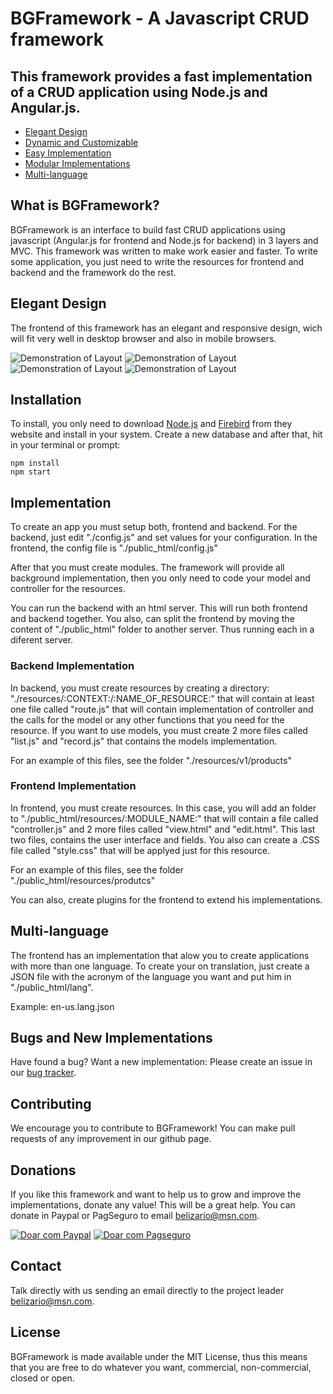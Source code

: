 BGFramework - A Javascript CRUD framework
=======================================


## This framework provides a fast implementation of a CRUD application using Node.js and Angular.js.

 * [Elegant Design](#elegant-design)
 * [Dynamic and Customizable]()
 * [Easy Implementation](#implementation)
 * [Modular Implementations](#backend-implementation)
 * [Multi-language](#multi-language)


## What is BGFramework?

BGFramework is an interface to build fast CRUD applications using javascript (Angular.js for frontend and Node.js for backend) in 3 layers and MVC. This framework was
written to make work easier and faster. To write some application, you just need to write the resources for frontend and backend and the framework do the rest.


## Elegant Design

The frontend of this framework has an elegant and responsive design, wich will fit very well in desktop browser and also in mobile browsers.

![Demonstration of Layout](demo01.png)
![Demonstration of Layout](demo02.png)
![Demonstration of Layout](demo03.png)
![Demonstration of Layout](demo04.png)

Installation
------------

To install, you only need to download [Node.js](https://nodejs.org) and [Firebird](http://www.firebirdsql.org) from they website and install in your system. Create a new database and after that, hit in your terminal or prompt:

```
npm install
npm start
```


## Implementation

To create an app you must setup both, frontend and backend. For the backend, just edit "./config.js" and set values for your configuration. In the frontend, the config file is "./public_html/config.js"


After that you must create modules. The framework will provide all background implementation, then you only need to code your model and controller for the resources.

You can run the backend with an html server. This will run both frontend and backend together. You also, can split the frontend by moving the content of "./public_html" folder to another server. Thus running each in a diferent server.


### Backend Implementation

In backend, you must create resources by creating a directory: "./resources/:CONTEXT:/:NAME_OF_RESOURCE:" that will contain at least one file called "route.js" that will contain implementation of controller and the calls for the model or any other functions that you need for the resource. If you want to use models, you must create 2 more files called "list.js" and "record.js" that contains the models implementation.

For an example of this files, see the folder "./resources/v1/products"


### Frontend Implementation

In frontend, you must create resources. In this case, you will add an folder to "./public_html/resources/:MODULE_NAME:" that will contain a file called "controller.js" and 2 more files called "view.html" and "edit.html". This last two files, contains the user interface and fields. You also can create a .CSS file called "style.css" that will be applyed just for this resource.

For an example of this files, see the folder "./public_html/resources/produtcs"

You can also, create plugins for the frontend to extend his implementations.


## Multi-language

The frontend has an implementation that alow you to create applications with more than one language. To create your on translation, just create a JSON file with the acronym of the language you want and put him in "./public_html/lang".

Example: en-us.lang.json


## Bugs and New Implementations

Have found a bug? Want a new implementation: Please create an issue in our [bug tracker](https://github.com/belizariogr/BGFramework/issues).


## Contributing

We encourage you to contribute to BGFramework! You can make pull requests of any improvement in our github page.


## Donations

If you like this framework and want to help us to grow and improve the implementations, donate any value! This will be a great help. You can donate in Paypal or PagSeguro to email belizario@msn.com.


[![Doar com Paypal](https://www.paypalobjects.com/en_US/i/btn/btn_donateCC_LG.gif)](https://www.paypal.com/cgi-bin/webscr?cmd=_donations&business=belizario%40msn%2ecom&lc=US&item_name=BGFramework&no_note=0&currency_code=USD&bn=PP%2dDonationsBF%3abtn_donateCC_LG%2egif%3aNonHostedGuest)
[![Doar com Pagseguro](https://stc.pagseguro.uol.com.br/public/img/botoes/doacoes/120x53-doar.gif)](https://pag.ae/bhnKfqy)


## Contact

Talk directly with us sending an email directly to the project leader belizario@msn.com.


## License

BGFramework is made available under the MIT License, thus this means that you are free to do whatever you want, commercial, non-commercial, closed or open.